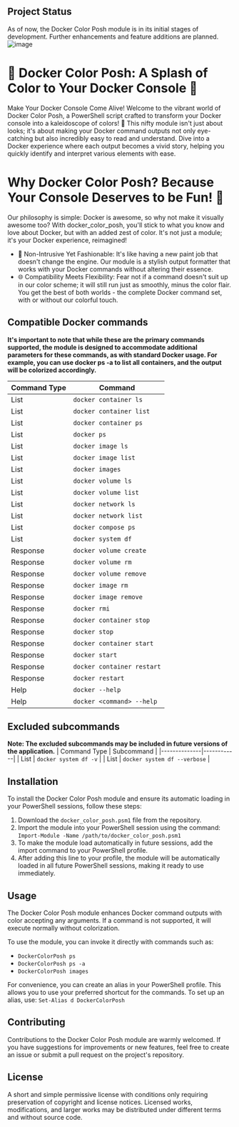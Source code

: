 ## Project Status
As of now, the Docker Color Posh module is in its initial stages of development. Further enhancements and feature additions are planned.
![image](https://github.com/IsWladi/Docker-Color-Posh/assets/133131317/327df00a-aa68-4b77-9745-ba3ae631ad62)

# 🌈 Docker Color Posh: A Splash of Color to Your Docker Console 🚀
Make Your Docker Console Come Alive!
Welcome to the vibrant world of Docker Color Posh, a PowerShell script crafted to transform your Docker console into a kaleidoscope of colors! 🎨 This nifty module isn't just about looks; it's about making your Docker command outputs not only eye-catching but also incredibly easy to read and understand. Dive into a Docker experience where each output becomes a vivid story, helping you quickly identify and interpret various elements with ease.

# Why Docker Color Posh? Because Your Console Deserves to be Fun! 🎉
Our philosophy is simple: Docker is awesome, so why not make it visually awesome too? With docker_color_posh, you'll stick to what you know and love about Docker, but with an added zest of color. It's not just a module; it's your Docker experience, reimagined!

- 🚦 Non-Intrusive Yet Fashionable: It's like having a new paint job that doesn't change the engine. Our module is a stylish output formatter that works with your Docker commands without altering their essence.
- 🌐 Compatibility Meets Flexibility: Fear not if a command doesn't suit up in our color scheme; it will still run just as smoothly, minus the color flair. You get the best of both worlds - the complete Docker command set, with or without our colorful touch.

## Compatible Docker commands
**It's important to note that while these are the primary commands supported, the module is designed to accommodate additional parameters for these commands, as with standard Docker usage. For example, you can use docker ps -a to list all containers, and the output will be colorized accordingly.**

| Command Type | Command |
|-----------------|---------|
| List | `docker container ls` |
| List | `docker container list` |
| List | `docker container ps` |
| List | `docker ps` |
| List | `docker image ls` |
| List | `docker image list` |
| List | `docker images` |
| List | `docker volume ls` |
| List | `docker volume list` |
| List | `docker network ls` |
| List | `docker network list` |
| List | `docker compose ps` |
| List | `docker system df` |
| Response | `docker volume create` |
| Response | `docker volume rm` |
| Response | `docker volume remove` |
| Response | `docker image rm` |
| Response | `docker image remove` |
| Response | `docker rmi` |
| Response | `docker container stop` |
| Response | `docker stop` |
| Response | `docker container start` |
| Response | `docker start` |
| Response | `docker container restart` |
| Response | `docker restart` |
| Help | `docker --help` |
| Help | `docker <command> --help` |

## Excluded subcommands
**Note: The excluded subcommands may be included in future versions of the application.**
| Command Type | Subcommand |
|--------------|------------|
| List | `docker system df -v` |
| List | `docker system df --verbose` |

## Installation
To install the Docker Color Posh module and ensure its automatic loading in your PowerShell sessions, follow these steps:
1. Download the `docker_color_posh.psm1` file from the repository.
2. Import the module into your PowerShell session using the command: `Import-Module -Name /path/to/docker_color_posh.psm1`
3. To make the module load automatically in future sessions, add the import command to your PowerShell profile.
4. After adding this line to your profile, the module will be automatically loaded in all future PowerShell sessions, making it ready to use immediately.

## Usage
The Docker Color Posh module enhances Docker command outputs with color accepting any arguments. If a command is not supported, it will execute normally without colorization.

To use the module, you can invoke it directly with commands such as:
- `DockerColorPosh ps`
- `DockerColorPosh ps -a`
- `DockerColorPosh images`

For convenience, you can create an alias in your PowerShell profile. This allows you to use your preferred shortcut for the commands. To set up an alias, use: `Set-Alias d DockerColorPosh`

## Contributing
Contributions to the Docker Color Posh module are warmly welcomed. If you have suggestions for improvements or new features, feel free to create an issue or submit a pull request on the project's repository.

## License
A short and simple permissive license with conditions only requiring preservation of copyright and license notices. Licensed works, modifications, and larger works may be distributed under different terms and without source code.
